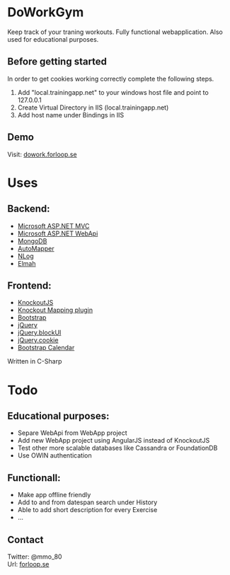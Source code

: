 # DoWorkGym #
Keep track of your traning workouts. Fully functional webapplication. Also used for educational purposes.


## Before getting started ##
In order to get cookies working correctly complete the following steps. <br />
1. Add "local.trainingapp.net" to your windows host file and point to 127.0.0.1<br />
2. Create Virtual Directory in IIS (local.trainingapp.net)<br />
3. Add host name under Bindings in IIS


## Demo ##
Visit: [dowork.forloop.se](http://dowork.forloop.se/)


# Uses #
## Backend: ##
* [Microsoft ASP.NET MVC](http://www.asp.net/mvc)
* [Microsoft ASP.NET WebApi](http://www.asp.net/web-api)
* [MongoDB](http://docs.mongodb.org/ecosystem/drivers/csharp/)
* [AutoMapper](http://automapper.org/)
* [NLog](http://nlog-project.org/)
* [Elmah](https://code.google.com/p/elmah/)


## Frontend: ##
* [KnockoutJS](http://knockoutjs.com/)
 * [Knockout Mapping plugin](http://knockoutjs.com/)
* [Bootstrap](http://getbootstrap.com)
* [jQuery](http://jquery.com/)
 * [jQuery.blockUI](http://malsup.com/jquery/block/)
 * [jQuery.cookie](https://github.com/carhartl/jquery-cookie)
 * [Bootstrap Calendar](https://github.com/Serhioromano/bootstrap-calendar)

Written in C-Sharp


# Todo #
## Educational purposes: ##
* Separe WebApi from WebApp project
* Add new WebApp project using AngularJS instead of KnockoutJS
* Test other more scalable databases like Cassandra or FoundationDB
* Use OWIN authentication


## Functionall: ##
* Make app offline friendly
* Add to and from datespan search under History
* Able to add short description for every Exercise
* ...


## Contact ##
Twitter: @mmo_80<br>
Url: [forloop.se](http://forloop.se)